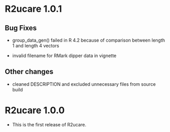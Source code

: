 # R2ucare 1.0.1

## Bug Fixes

* group_data_gen() failed in R 4.2 because of comparison between length 1 
  and length 4 vectors

* invalid filename for RMark dipper data in vignette

## Other changes

* cleaned DESCRIPTION and excluded unnecessary files from source build


# R2ucare 1.0.0

* This is the first release of R2ucare.
